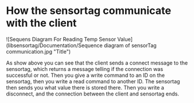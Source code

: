 How the sensortag communicate with the client
=============================================

![Sequens Diagram For Reading Temp Sensor Value](libsensortag/Documentation/Sequence diagram of sensorTag communication.jpg "Title")



As show above you can see that the client sends a connect message to the sensortag, which returns a message telling if the connection was successful or not.
Then you give a write command to an ID on the sensortag, then you write a read command to another ID.
The sensortag then sends you what value there is stored there.
Then you write a disconnect, and the connection between the client and sensortag ends.